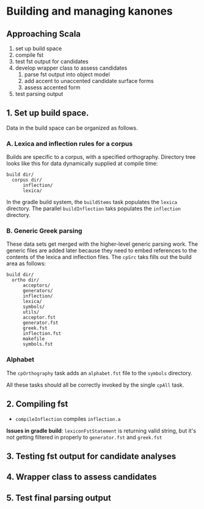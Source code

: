 # Building and managing kanones

## Approaching Scala

1. set up build space
2. compile fst
3. test fst output for candidates
4. develop wrapper class to assess candidates
    1. parse fst output into object model
    2. add accent to unaccented candidate surface forms
    3. assess accented form
5. test parsing output


## 1. Set up build space.

Data in the build space can be organized as follows.

### A.  Lexica and inflection rules for a corpus

Builds are specific to a corpus, with a specified orthography.  Directory tree looks like this for data dynamically supplied at compile time:

    build dir/
      corpus dir/
          inflection/
          lexica/

In the gradle build system, the `buildStems` task populates the `lexica` directory.  The parallel `buildInflection`  taks populates the `inflection` directory.


### B.  Generic Greek parsing

These data sets get merged with the higher-level generic parsing work.  The generic files are added later because they need to embed references to the contents of the lexica and inflection files.  The `cpSrc` taks fills out the build area as follows:



    build dir/
      ortho dir/
          acceptors/
          generators/
          inflection/
          lexica/
          symbols/
          utils/
          acceptor.fst
          generator.fst
          greek.fst
          inflection.fst
          makefile
          symbols.fst

### Alphabet

The `cpOrthography` task adds an `alphabet.fst` file to the `symbols` directory.


All these tasks should all be correctly invoked by the single `cpAll` task.

## 2.  Compiling fst

- `compileInflection` compiles `inflection.a`

**Issues in gradle build**:  `lexiconFstStatement` is returning valid string, but it's not getting filtered in properly to `generator.fst` and `greek.fst`


## 3. Testing fst output for candidate analyses

## 4. Wrapper class to assess candidates

## 5. Test final parsing output
